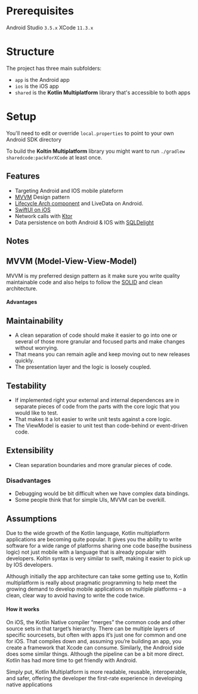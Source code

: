 # Prerequisites
Android Studio `3.5.x`
XCode `11.3.x`

# Structure
The project has three main subfolders:
* `app` is the Android app
* `ios` is the iOS app
* `shared` is the **Kotlin Multiplatform** library that's accessible to both apps

# Setup

You'll need to edit or override `local.properties` to point to your own Android SDK directory

To build the **Koltin Multiplatform** library you might want to run `./gradlew sharedcode:packForXCode` at least once.  

## Features
*   Targeting Android and IOS mobile plateform
*   [MVVM](https://en.wikipedia.org/wiki/Model–view–viewmodel) Design pattern
*   [Lifecycle Arch component](https://developer.android.com/topic/libraries/architecture/lifecycle) and LiveData on Android.
*   [SwiftUI on iOS](https://developer.apple.com/xcode/swiftui/)
*   Network calls with [Ktor](https://ktor.io/clients/index.html)
*   Data persistence on both Android & IOS with [SQLDelight](https://cashapp.github.io/sqldelight/)


## Notes
## MVVM (Model-View-View-Model)
MVVM is my preferred design pattern as it make sure you write quality maintainable code and also helps to follow
the [SOLID](https://en.wikipedia.org/wiki/SOLID) and clean architecture.

#### Advantages

Maintainability
----------------
*   A clean separation of code should make it easier to go into one or several of those more granular and focused parts and make changes without worrying.
*   That means you can remain agile and keep moving out to new releases quickly.
*   The presentation layer and the logic is loosely coupled.

Testability
---------------
*   If implemented right your external and internal dependences are in separate pieces of code from the parts with the core logic that you would like to test.
*   That makes it a lot easier to write unit tests against a core logic.
*   The ViewModel is easier to unit test than code-behind or event-driven code.

Extensibility
----------------
*   Clean separation boundaries and more granular pieces of code.


### Disadvantages

*   Debugging would be bit difficult when we have complex data bindings.
*   Some people think that for simple UIs, MVVM can be overkill.


## Assumptions

Due to the wide growth of the Kotlin language, Kotlin multiplatform applications are becoming quite popular. 
It gives you the ability to write software for a wide range of platforms sharing one code base(the business logic) not just mobile with 
a language that is already popular with developers. Koltin syntax is very similar to swift, making it easier to pick up by IOS developers.

Although initially the app architecture can take some getting use to, Kotlin multiplatform is really about pragmatic programming 
to help meet the growing demand to develop mobile applications on multiple platforms – a clean, clear way to avoid having to write the code twice.

#### How it works

On iOS, the Kotlin Native compiler “merges” the common code and other source sets in that target’s hierarchy. 
There can be multiple layers of specific sourcesets, but often with apps it’s just one for common and one for iOS.
That compiles down and, assuming you’re building an app, you create a framework that Xcode can consume.
Similarly, the Android side does some similar things. Although the pipeline can be a bit more direct. Kotlin has had more time to get friendly with Android.

Simply put, Kotlin Multiplatform is more readable, reusable, interoperable, and safer, offering the developer the first-rate experience in developing
native applications
    



